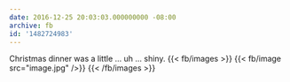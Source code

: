 ```yaml
---
date: 2016-12-25 20:03:03.000000000 -08:00
archive: fb
id: '1482724983'
---
```


Christmas dinner was a little ... uh ... shiny.
{{< fb/images >}}
{{< fb/image src="image.jpg" />}}
{{< /fb/images >}}
